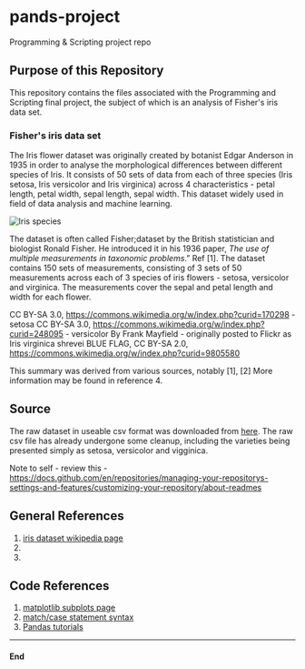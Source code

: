 # pands-project
Programming &amp; Scripting project repo

## Purpose of this Repository
This repository contains the files associated with the Programming and Scripting final project, the subject of which is an analysis of Fisher's iris data set.

### Fisher's iris data set

The Iris flower dataset was originally created by botanist Edgar Anderson in 1935 in order to analyse the morphological differences between different species of Iris. It consists of 50 sets of data from each of three species (Iris setosa, Iris versicolor  and Iris virginica) across 4 characteristics - petal length, petal width, sepal length, sepal width. This dataset widely used in field of data analysis and machine learning. 

![Iris species](\images\image1.png)

The dataset   is often called Fisher;dataset  by the British statistician and biologist Ronald Fisher. He introduced it in his 1936 paper, *The use of multiple measurements in taxonomic problems*.” Ref [1].
The dataset contains 150 sets of measurements, consisting of 3 sets of 50 measurements across each of 3 species of iris flowers - setosa, versicolor and virginica. The measurements cover the sepal and petal length and width for each flower.

CC BY-SA 3.0, https://commons.wikimedia.org/w/index.php?curid=170298 - setosa
CC BY-SA 3.0, https://commons.wikimedia.org/w/index.php?curid=248095 - versicolor
By Frank Mayfield - originally posted to Flickr as Iris virginica shrevei BLUE FLAG, CC BY-SA 2.0, https://commons.wikimedia.org/w/index.php?curid=9805580

This summary was derived from various sources, notably [1], [2]
More information may be found in reference 4.

## Source
The raw dataset in useable csv format was downloaded from [here](https://raw.githubusercontent.com/mwaskom/seaborn-data/master/iris.csv). The raw csv file has already undergone some cleanup, including the varieties being presented simply as setosa, versicolor and vigginica.


Note to self - review this - https://docs.github.com/en/repositories/managing-your-repositorys-settings-and-features/customizing-your-repository/about-readmes


## General References
1. [iris dataset wikipedia page](https://en.wikipedia.org/wiki/Iris_flower_data_set)
2. 
3.
## Code References
1. [matplotlib subplots page](https://matplotlib.org/stable/gallery/subplots_axes_and_figures/subplots_demo.html)
2. [match/case statement syntax](https://www.datacamp.com/tutorial/python-switch-case)
3. [Pandas tutorials](https://pandas.pydata.org/docs/getting_started/intro_tutorials/index.html)


****
#### End